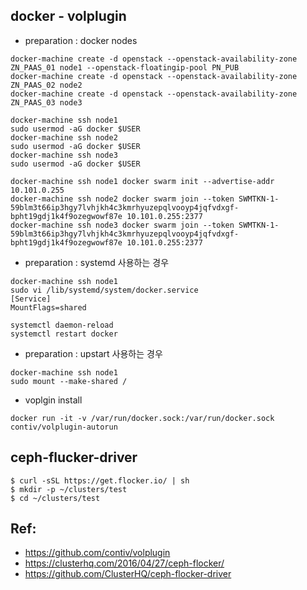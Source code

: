 ## docker - volplugin
- preparation : docker nodes
```
docker-machine create -d openstack --openstack-availability-zone ZN_PAAS_01 node1 --openstack-floatingip-pool PN_PUB
docker-machine create -d openstack --openstack-availability-zone ZN_PAAS_02 node2
docker-machine create -d openstack --openstack-availability-zone ZN_PAAS_03 node3

docker-machine ssh node1 
sudo usermod -aG docker $USER
docker-machine ssh node2 
sudo usermod -aG docker $USER
docker-machine ssh node3 
sudo usermod -aG docker $USER

docker-machine ssh node1 docker swarm init --advertise-addr 10.101.0.255
docker-machine ssh node2 docker swarm join --token SWMTKN-1-59blm3t66ip3hgy7lvhjkh4c3kmrhyuzepqlvooyp4jqfvdxgf-bpht19gdj1k4f9ozegwowf87e 10.101.0.255:2377
docker-machine ssh node3 docker swarm join --token SWMTKN-1-59blm3t66ip3hgy7lvhjkh4c3kmrhyuzepqlvooyp4jqfvdxgf-bpht19gdj1k4f9ozegwowf87e 10.101.0.255:2377
```

- preparation : systemd 사용하는 경우
```
docker-machine ssh node1 
sudo vi /lib/systemd/system/docker.service
[Service]
MountFlags=shared 

systemctl daemon-reload
systemctl restart docker
```

- preparation : upstart 사용하는 경우
```
docker-machine ssh node1 
sudo mount --make-shared /
```

- voplgin install
```
docker run -it -v /var/run/docker.sock:/var/run/docker.sock contiv/volplugin-autorun
```


## ceph-flucker-driver

```
$ curl -sSL https://get.flocker.io/ | sh
$ mkdir -p ~/clusters/test
$ cd ~/clusters/test
```

## Ref:
- https://github.com/contiv/volplugin
- https://clusterhq.com/2016/04/27/ceph-flocker/
- https://github.com/ClusterHQ/ceph-flocker-driver
